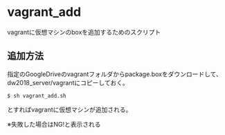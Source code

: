 # vagrant_add
vagrantに仮想マシンのboxを追加するためのスクリプト

## 追加方法
指定のGoogleDriveのvagrantフォルダからpackage.boxをダウンロードして、dw2018_server/vagrantにコピーしておく。

    $ sh vagrant_add.sh

とすればvagrantに仮想マシンが追加される。

※失敗した場合はNG!と表示される
